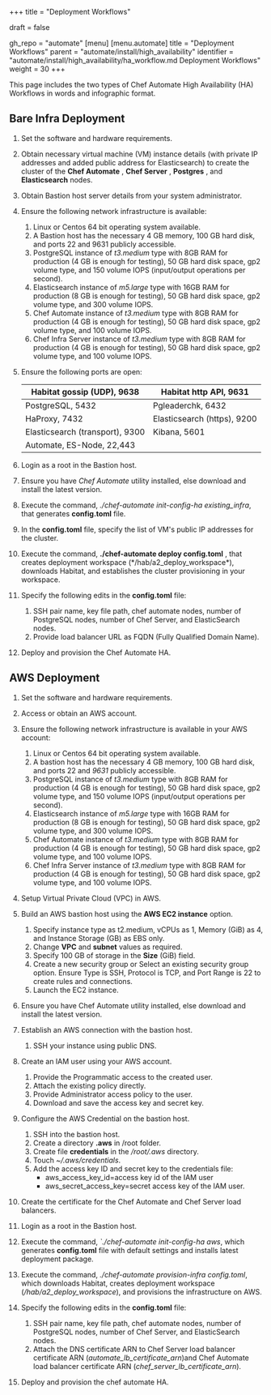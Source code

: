 +++
title = "Deployment Workflows"

draft = false

gh_repo = "automate"
[menu]
  [menu.automate]
    title = "Deployment Workflows"
    parent = "automate/install/high_availability"
    identifier = "automate/install/high_availability/ha_workflow.md Deployment Workflows"
    weight = 30
+++

This page includes the two types of Chef Automate High Availability (HA) Workflows in words and infographic format.

## Bare Infra Deployment

1. Set the software and hardware requirements.
1. Obtain necessary virtual machine (VM) instance details (with private IP addresses and added public address for Elasticsearch) to create the cluster of the **Chef Automate** , **Chef Server** , **Postgres** , and **Elasticsearch** nodes.
1. Obtain Bastion host server details from your system administrator.

1. Ensure the following network infrastructure is available:

   1. Linux or Centos 64 bit operating system available.
   1. A Bastion host has the necessary 4 GB memory, 100 GB hard disk, and ports 22 and 9631 publicly accessible.
   1. PostgreSQL instance of _t3.medium_ type with 8GB RAM for production (4 GB is enough for testing), 50 GB hard disk space, gp2 volume type, and 150 volume IOPS (input/output operations per second).
   1. Elasticsearch instance of _m5.large_ type with 16GB RAM for production (8 GB is enough for testing), 50 GB hard disk space, gp2 volume type, and 300 volume IOPS.
   1. Chef Automate instance of _t3.medium_ type with 8GB RAM for production (4 GB is enough for testing), 50 GB hard disk space, gp2 volume type, and 100 volume IOPS.
   1. Chef Infra Server instance of _t3.medium_ type with 8GB RAM for production (4 GB is enough for testing), 50 GB hard disk space, gp2 volume type, and 100 volume IOPS.

1. Ensure the following ports are open:

   | Habitat gossip (UDP), 9638 | Habitat http API, 9631 |
   | --- | --- |
   | PostgreSQL, 5432 | Pgleaderchk, 6432 |
   | HaProxy, 7432 | Elasticsearch (https), 9200 |
   | Elasticsearch (transport), 9300 | Kibana, 5601 |
   | Automate, ES-Node, 22,443 | |

1. Login as a root in the Bastion host.
1. Ensure you have _Chef Automate_ utility installed, else download and install the latest version.
1. Execute the command, _./chef-automate init-config-ha existing\_infra_, that generates **config.toml** file.
1. In the **config.toml** file, specify the list of VM's public IP addresses for the cluster.
1. Execute the command, **./chef-automate deploy config.toml** , that creates deployment workspace (\*/hab/a2\_deploy\_workspace\*), downloads Habitat, and establishes the cluster provisioning in your workspace.
1. Specify the following edits in the **config.toml** file:

   1. SSH pair name, key file path, chef automate nodes, number of PostgreSQL nodes, number of Chef Server, and ElasticSearch nodes.
   1. Provide load balancer URL as FQDN (Fully Qualified Domain Name).

1. Deploy and provision the Chef Automate HA.

## AWS Deployment

1. Set the software and hardware requirements.
1. Access or obtain an AWS account.

1. Ensure the following network infrastructure is available in your AWS account:
   1. Linux or Centos 64 bit operating system available.
   1. A bastion host has the necessary 4 GB memory, 100 GB hard disk, and ports 22 and _9631_ publicly accessible.
   1. PostgreSQL instance of _t3.medium_ type with 8GB RAM for production (4 GB is enough for testing), 50 GB hard disk space, gp2 volume type, and 150 volume IOPS (input/output operations per second).
   1. Elasticsearch instance of _m5.large_ type with 16GB RAM for production (8 GB is enough for testing), 50 GB hard disk space, gp2 volume type, and 300 volume IOPS.
   1. Chef Automate instance of _t3.medium_ type with 8GB RAM for production (4 GB is enough for testing), 50 GB hard disk space, gp2 volume type, and 100 volume IOPS.
   1. Chef Infra Server instance of _t3.medium_ type with 8GB RAM for production (4 GB is enough for testing), 50 GB hard disk space, gp2 volume type, and 100 volume IOPS.

1. Setup Virtual Private Cloud (VPC) in AWS.

1. Build an AWS bastion host using the **AWS EC2 instance** option.
   1. Specify instance type as t2.medium, vCPUs as 1, Memory (GiB) as 4, and Instance Storage (GB) as EBS only.
   1. Change **VPC** and **subnet** values as required.
   1. Specify 100 GB of storage in the **Size** (GiB) field.
   1. Create a new security group or Select an existing security group option. Ensure Type is SSH, Protocol is TCP, and Port Range is 22 to create rules and connections.
   1. Launch the EC2 instance.

1. Ensure you have Chef Automate utility installed, else download and install the latest version.
1. Establish an AWS connection with the bastion host.
    1. SSH your instance using public DNS.

1. Create an IAM user using your AWS account.
   1. Provide the Programmatic access to the created user.
   1. Attach the existing policy directly.
   1. Provide Administrator access policy to the user.
   1. Download and save the access key and secret key.

1. Configure the AWS Credential on the bastion host.
   1. SSH into the bastion host.
   1. Create a directory **.aws** in /root folder.
   1. Create file **credentials** in the _/root/.aws_ directory.
   1. Touch _~/.aws/credentials_.
   1. Add the access key ID and secret key to the credentials file:
      - aws\_access\_key\_id=access key id of the IAM user
      - aws\_secret\_access\_key=secret access key of the IAM user.

1. Create the certificate for the Chef Automate and Chef Server load balancers.
1. Login as a root in the Bastion host.
1. Execute the command, _`./chef-automate init-config-ha aws_, which generates **config.toml** file with default settings and installs latest deployment package.
1. Execute the command, _./chef-automate provision-infra config.toml_, which downloads Habitat, creates deployment workspace (_/hab/a2\_deploy\_workspace_), and provisions the infrastructure on AWS.

1. Specify the following edits in the **config.toml** file:
   1. SSH pair name, key file path, chef automate nodes, number of PostgreSQL nodes, number of Chef Server, and ElasticSearch nodes.
   1. Attach the DNS certificate ARN to Chef Server load balancer certificate ARN (_automate\_lb\_certificate\_arn_)and Chef Automate load balancer certificate ARN (_chef\_server\_lb\_certificate\_arn_).
1. Deploy and provision the chef automate HA.
